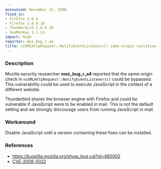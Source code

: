 ```yaml
---
announced: November 12, 2008
fixed_in:
- Firefox 3.0.4
- Firefox 2.0.0.18
- Thunderbird 2.0.0.18
- SeaMonkey 1.1.13
impact: High
reporter: moz_bug_r_a4
title: nsXMLHttpRequest::NotifyEventListeners() same-origin violation
---
```


<h3>Description</h3>

<p>Mozilla security researcher <strong>moz_bug_r_a4</strong> reported
that the same-origin check in
<code>nsXMLHttpRequest::NotifyEventListeners()</code> could be
bypassed. This vulnerability could be used to execute JavaScript in
the context of a different website.</p>

<p class="note">Thunderbird shares the browser engine with Firefox and
could be vulnerable if JavaScript were to be enabled in mail. This is
not the default setting and we strongly discourage users from running
JavaScript in mail.</p>

<h3>Workaround</h3>

<p>Disable JavaScript until a version containing these fixes can be
installed.</p>

<h3>References</h3>

<ul>
  <li><a href="https://bugzilla.mozilla.org/show_bug.cgi?id=460002">https://bugzilla.mozilla.org/show_bug.cgi?id=460002</a></li>
  <li><a class="ex-ref" href="http://cve.mitre.org/cgi-bin/cvename.cgi?name=CVE-2008-5022">CVE-2008-5022</a></li>
</ul>




